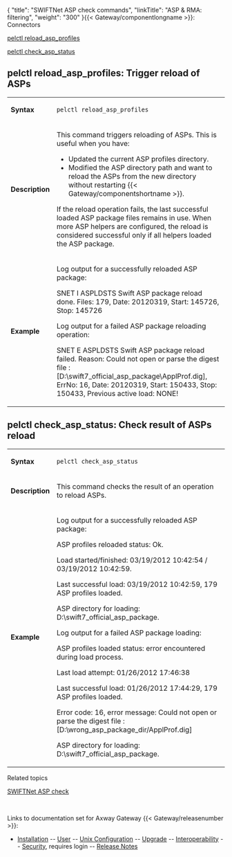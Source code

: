 {
    "title": "SWIFTNet ASP check commands",
    "linkTitle": "ASP & RMA: filtering",
    "weight": "300"
}{{< Gateway/componentlongname  >}}: Connectors

[pelctl reload\_asp\_profiles](#pelctl_reload_asp_profiles)

[pelctl check\_asp\_status](#pelctl_check_asp_status)

<span id="pelctl_reload_asp_profiles"></span>

## pelctl reload\_asp\_profiles: Trigger reload of ASPs

<table>
         
         
         
   
   <tbody>
      <tr>
         <td><p><strong>Syntax</strong></p>         </td>
         <td><p><code>pelctl reload_asp_profiles</code></p>         </td>
      </tr>
      <tr>
         <td><p><strong>Description</strong></p>         </td>
         <td><p>This command triggers reloading of ASPs. This is useful when you have:</p>
<ul>
<li>Updated the current ASP profiles directory.</li>
<li>Modified the ASP directory path and want to reload the ASPs from the new directory without restarting {{< Gateway/componentshortname  >}}.</li>
</ul>
<p>If the reload operation fails, the last successful loaded ASP package files remains in use. When more ASP helpers are configured, the reload is considered successful only if all helpers loaded the ASP package.</p>         </td>
      </tr>
      <tr>
         <td><p><strong>Example</strong></p>         </td>
         <td><p>Log output for a successfully reloaded ASP package:</p>
<p>SNET I ASPLDSTS Swift ASP package reload done. Files: 179, Date: 20120319, Start: 145726, Stop: 145726</p>
<p>Log output for a failed ASP package reloading operation:</p>
<p>SNET E ASPLDSTS Swift ASP package reload failed. Reason: Could not open or parse the digest file : [D:\swift7_official_asp_package\ApplProf.dig], ErrNo: 16, Date: 20120319, Start: 150433, Stop: 150433, Previous active load: NONE!</p>         </td>
      </tr>
   </tbody>
</table>

<span id="pelctl_check_asp_status"></span>

## pelctl check\_asp\_status: Check result of ASPs reload

<table>
         
         
         
   
   <tbody>
      <tr>
         <td><p><strong>Syntax</strong></p>         </td>
         <td><p><code>pelctl check_asp_status</code></p>         </td>
      </tr>
      <tr>
         <td><p><strong>Description</strong></p>         </td>
         <td><p>This command checks the result of an operation to reload ASPs.</p>         </td>
      </tr>
      <tr>
         <td><p><strong>Example</strong></p>         </td>
         <td><p>Log output for a successfully reloaded ASP package:</p>
<p>ASP profiles reloaded status: Ok.</p>
<p>Load started/finished: 03/19/2012 10:42:54 / 03/19/2012 10:42:59.</p>
<p>Last successful load: 03/19/2012 10:42:59, 179 ASP profiles loaded.</p>
<p>ASP directory for loading: D:\swift7_official_asp_package.</p>
<p>Log output for a failed ASP package loading:</p>
<p>ASP profiles loaded status: error encountered during load process.</p>
<p>Last load attempt: 01/26/2012 17:46:38</p>
<p>Last successful load: 01/26/2012 17:44:29, 179 ASP profiles loaded.</p>
<p>Error code: 16, error message: Could not open or parse the digest file : [D:\wrong_asp_package_dir/ApplProf.dig]</p>
<p>ASP directory for loading: D:\swift7_official_asp_package.</p>         </td>
      </tr>
   </tbody>
</table>

Related topics

[SWIFTNet ASP check](swiftnet_asp_check)

 

Links to documentation set for Axway Gateway {{< Gateway/releasenumber  >}}:

-   [Installation](/bundle/Gateway_6173_InstallationGuide_allOS_en_HTML5/page/Content/start_page.htm) -- [User](/bundle/Gateway_6173_UsersGuide_allOS_en_HTML5/page/Content/start_page.htm) -- [Unix Configuration](/bundle/Gateway_6173_ConfigurationGuide_UNIX_en_HTML5/page/Content/start_page.htm) -- [Upgrade](/bundle/Gateway_6173_UpgradeGuide_allOS_en_HTML5/page/Content/start_page.htm) -- [Interoperability](/bundle/Gateway_6173_InteroperabilityGuide_allOS_en_HTML5/page/Content/start_page.htm) -- [Security](/bundle/Gateway_6173_SecurityGuide_allOS_en_HTML5/page/Content/start_page.htm), requires login -- [Release Notes](/bundle/Gateway_6173_ReleaseNotes_allOS_en_HTML5/page/Content/Gateway_ReleaseNotes_allOS_en.htm)
